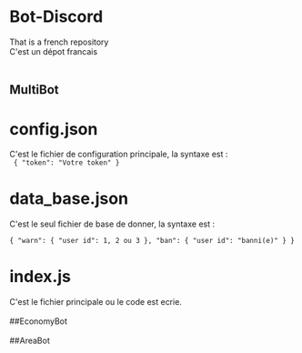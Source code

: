 # Bot-Discord
That is a french repository
<br>
C'est un dépot francais
<br><br>
## MultiBot
# config.json
C'est le fichier de configuration principale, la syntaxe est :
<br>
<code>
{
  "token": "Votre token"
}
</code>

# data_base.json
C'est le seul fichier de base de donner, la syntaxe est :
<br>
<code>
{
    "warn": {
      "user id": 1, 2 ou 3
    },
    "ban": {
      "user id": "banni(e)"
    }
}
</code>

# index.js
C'est le fichier principale ou le code est ecrie.
<br><br>
##EconomyBot
<br><br>
##AreaBot